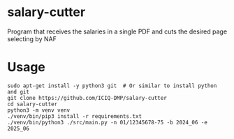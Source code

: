 # salary-cutter
Program that receives the salaries in a single PDF and cuts the desired page selecting by NAF

# Usage
```shell
sudo apt-get install -y python3 git  # Or similar to install python and git
git clone https://github.com/ICIQ-DMP/salary-cutter
cd salary-cutter
python3 -m venv venv
./venv/bin/pip3 install -r requirements.txt
./venv/bin/python3 ./src/main.py -n 01/12345678-75 -b 2024_06 -e 2025_06
```